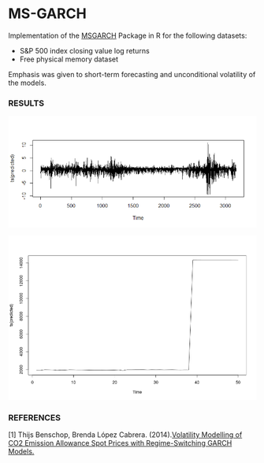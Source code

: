 # MS-GARCH
Implementation of the [MSGARCH](https://cran.r-project.org/web/packages/MSGARCH/MSGARCH.pdf) Package in R for the following datasets:
* S&P 500 index closing value log returns
* Free physical memory dataset

Emphasis was given to short-term forecasting and unconditional volatility of the models.

### RESULTS
![Estimated log returns for S&P 500 index closing value log returns](/sp500_estimated.png) 

![Forecast of free physical memory](/freemem_estimated.png) 

### REFERENCES
[1] Thijs Benschop, Brenda López Cabrera. (2014).[Volatility Modelling of CO2 Emission Allowance Spot Prices with Regime-Switching GARCH Models.](http://edoc.hu-berlin.de/series/sfb-649-papers/2014-50/PDF/50.pdf)

